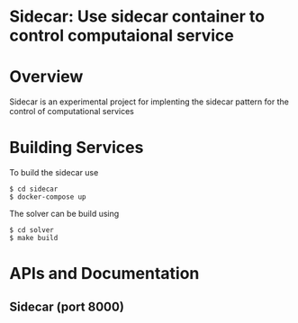 # Sidecar: Use sidecar container to control computaional service


Overview
========

Sidecar is an experimental project for implenting the sidecar pattern
for the control of computational services

Building Services
=================
To build the sidecar use

```
$ cd sidecar
$ docker-compose up
```

The solver can be build using

```
$ cd solver
$ make build
```


APIs and Documentation
======================
 
## Sidecar (port 8000)
 
